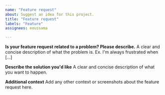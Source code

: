 ```yaml
---
name: "Feature request"
about: Suggest an idea for this project.
title: "Feature request"
labels: "Feature"
assignees: eoussama

---
```


**Is your feature request related to a problem? Please describe.**
A clear and concise description of what the problem is. Ex. I'm always frustrated when [...]

**Describe the solution you'd like**
A clear and concise description of what you want to happen.

**Additional context**
Add any other context or screenshots about the feature request here.